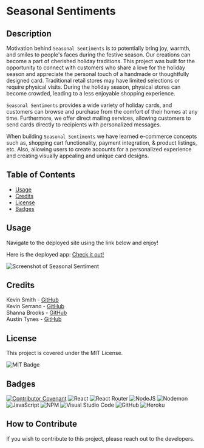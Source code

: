 # Seasonal Sentiments

## Description

Motivation behind `Seasonal Sentiments` is to potentially bring joy, warmth, and smiles to people's faces during the festive season. Our creations can become a part of cherished holiday traditions.
This project was built for the opportunity to connect with customers who share a love for the holiday season and appreciate the personal touch of a handmade or thoughtfully designed card.
Traditional retail stores may have limited selections or require physical visits. During the holiday season, physical stores can become crowded, leading to a less enjoyable shopping experience. 


`Seasonal Sentiments` provides a wide variety of holiday cards, and customers can browse and purchase from the comfort of their homes at any time. Furthermore, we offer direct mailing services, allowing customers to send cards directly to recipients with personalized messages.


When building `Seasonal Sentiments` we have learned e-commerce concepts such as, shopping cart functionality, payment integration, & product listings, etc. Also, allowing users to create accounts for a personalized experience and creating visually appealing and unique card designs.

## Table of Contents

- [Usage](#usage)
- [Credits](#credits)
- [License](#license)
- [Badges](#badges)

## Usage

Navigate to the deployed site using the link below and enjoy!

Here is the deployed app: [Check it out!](https://sleepy-sands-96759-3bd03f868c7b.herokuapp.com/)

![Screenshot of Seasonal Sentiment](./client/public/images/seasonal-semtiments-screenshot.png)

## Credits

Kevin Smith - [GitHub](https://github.com/kevinsmithseven) <br/>
Kevin Serrano - [GitHub](https://github.com/felipeokay) <br/>
Shanna Brooks - [GitHub](https://github.com/shanna-not-shawna) <br/>
Austin Tynes - [GitHub](https://github.com/austintynes) <br/>

## License

This project is covered under the MIT License.

![MIT Badge](https://img.shields.io/badge/License-MIT-blue)

## Badges

[![Contributor Covenant](https://img.shields.io/badge/Contributor%20Covenant-2.1-4baaaa.svg)](code_of_conduct.md)
![React](https://img.shields.io/badge/react-%2320232a.svg?style=for-the-badge&logo=react&logoColor=%2361DAFB)
![React Router](https://img.shields.io/badge/React_Router-CA4245?style=for-the-badge&logo=react-router&logoColor=white)
![NodeJS](https://img.shields.io/badge/node.js-6DA55F?style=for-the-badge&logo=node.js&logoColor=white)
![Nodemon](https://img.shields.io/badge/NODEMON-%23323330.svg?style=for-the-badge&logo=nodemon&logoColor=%BBDEAD)
![JavaScript](https://img.shields.io/badge/javascript-%23323330.svg?style=for-the-badge&logo=javascript&logoColor=%23F7DF1E)
![NPM](https://img.shields.io/badge/NPM-%23CB3837.svg?style=for-the-badge&logo=npm&logoColor=white)
![Visual Studio Code](https://img.shields.io/badge/Visual%20Studio%20Code-0078d7.svg?style=for-the-badge&logo=visual-studio-code&logoColor=white)
![GitHub](https://img.shields.io/badge/github-%23121011.svg?style=for-the-badge&logo=github&logoColor=white)
![Heroku](https://img.shields.io/badge/heroku-%23430098.svg?style=for-the-badge&logo=heroku&logoColor=white)



## How to Contribute

If you wish to contribute to this project, please reach out to the developers.
